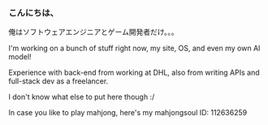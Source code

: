 ### こんにちは、
俺はソフトウェアエンジニアとゲーム開発者だけ。。。

I'm working on a bunch of stuff right now, my site, OS, and even my own AI model!

Experience with back-end from working at DHL, also from writing APIs and
full-stack dev as a freelancer.

I don't know what else to put here though :/

In case you like to play mahjong, here's my mahjongsoul ID:
112636259

<!--👽-->
